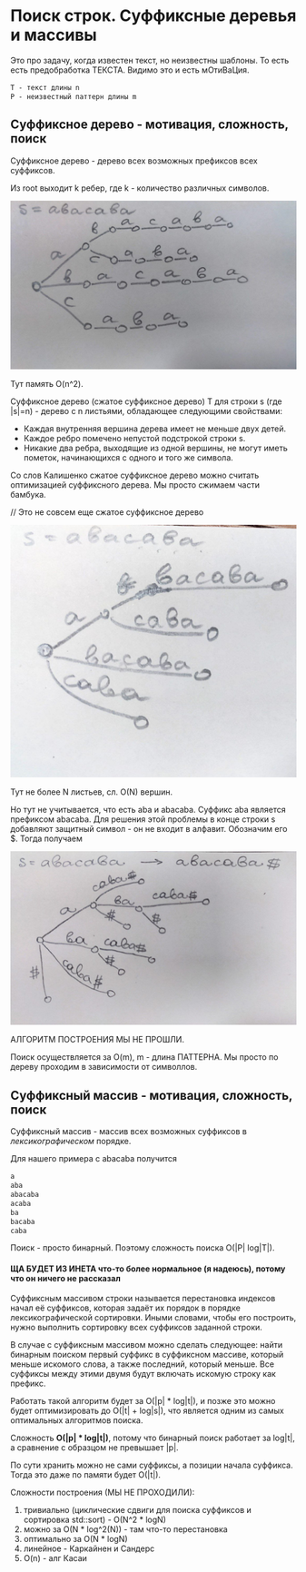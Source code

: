 # Поиск строк. Суффиксные деревья и массивы
Это про задачу, когда известен текст, но неизвестны шаблоны. То есть есть предобработка ТЕКСТА. Видимо это и есть мОтиВаЦия.

    T - текст длины n
    P - неизвестный паттерн длины m

## Суффиксное дерево - мотивация, сложность, поиск
Суффиксное дерево - дерево всех возможных префиксов всех суффиксов.

Из root выходит k ребер, где k - количество различных символов.

![img.png](imgs/klkllklklkklljkjljl.png)

Тут память O(n^2).

Суффиксное дерево (сжатое суффиксное дерево) T для строки s (где |s|=n) - дерево с n листьями, обладающее следующими свойствами:
* Каждая внутренняя вершина дерева имеет не меньше двух детей.
* Каждое ребро помечено непустой подстрокой строки s.
* Никакие два ребра, выходящие из одной вершины, не могут иметь пометок, начинающихся с одного и того же символа.

Со слов Калишенко сжатое суффиксное дерево можно считать оптимизацией суффиксного дерева. Мы просто сжимаем части бамбука.

// Это не совсем еще сжатое суффиксное дерево

![img_2.png](imgs/khjkhjkgjkkghlgl.png)

Тут не более N листьев, сл. O(N) вершин.

Но тут не учитывается, что есть aba и abacaba. Суффикс aba является префиксом abacaba. Для решения этой проблемы в конце строки s добавляют защитный символ - он не входит в алфавит. Обозначим его $. Тогда получаем

![img_3.png](imgs/kjhkghjk.png)



АЛГОРИТМ ПОСТРОЕНИЯ МЫ НЕ ПРОШЛИ.

Поиск осуществляется за O(m), m - длина ПАТТЕРНА. Мы просто по дереву проходим в зависимости от символлов.



## Суффиксный массив - мотивация, сложность, поиск

Суффиксный массив - массив всех возможных суффиксов в _лексикографическом_ порядке.

Для нашего примера с abacaba получится

    a
    aba
    abacaba
    acaba
    ba
    bacaba
    caba

Поиск - просто бинарный. Поэтому сложность поиска O(|P| log|T|). 

#### ЩА БУДЕТ ИЗ ИНЕТА что-то более нормальное (я надеюсь), потому что он ничего не рассказал

Суффиксным массивом строки называется перестановка индексов начал её суффиксов, которая задаёт их порядок в порядке лексикографической сортировки. Иными словами, чтобы его построить, нужно выполнить сортировку всех суффиксов заданной строки.

В случае с суффиксным массивом можно сделать следующее: найти бинарным поиском первый суффикс в суффиксном массиве, который меньше искомого слова, а также последний, который меньше. Все суффиксы между этими двумя будут включать искомую строку как префикс.

Работать такой алгоритм будет за O(|p| * log|t|), и позже это можно будет оптимизировать до O(|t| + log|s|), что является одним из самых оптимальных алгоритмов поиска.

Сложность **O(|p| * log|t|)**, потому что бинарный поиск работает за log|t|, а сравнение с образцом не превышает |p|.


По сути хранить можно не сами суффиксы, а позиции начала суффикса. Тогда это даже по памяти будет O(|t|).

Сложности построения (МЫ НЕ ПРОХОДИЛИ):
1. тривиально (циклические сдвиги для поиска суффиксов и сортировка std::sort) - O(N^2 * logN)
2. можно за O(N * log^2(N)) - там что-то перестановка 
3. оптимально за O(N * logN)
4. линейное - Каркайнен и Сандерс
5. O(n) - алг Касаи






